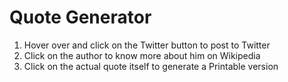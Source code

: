 # Quote Generator

1. Hover over and click on the Twitter button to post to Twitter
2. Click on the author to know more about him on Wikipedia
3. Click on the actual quote itself to generate a Printable version

